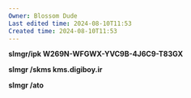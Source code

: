 ```yaml
---
Owner: Blossom Dude
Last edited time: 2024-08-10T11:53
Created time: 2024-08-10T11:53
---
```

**slmgr/ipk W269N-WFGWX-YVC9B-4J6C9-T83GX**

**slmgr /skms kms.digiboy.ir**

**slmgr /ato**

